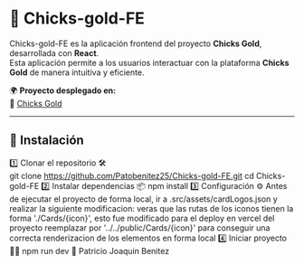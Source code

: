 

# 🐥 Chicks-gold-FE  
Chicks-gold-FE es la aplicación frontend del proyecto **Chicks Gold**, desarrollada con **React**.  
Esta aplicación permite a los usuarios interactuar con la plataforma **Chicks Gold** de manera intuitiva y eficiente.  

🌍 **Proyecto desplegado en:**  
🔗 [Chicks Gold](https://chicksgold-dv11rl5v6-patricios-projects-a4e50488.vercel.app/)

---

## 🚀 Instalación

  1️⃣ Clonar el repositorio 🛠️  
          git clone https://github.com/Patobenitez25/Chicks-gold-FE.git
          cd Chicks-gold-FE
  2️⃣ Instalar dependencias 📦
         npm install
  3️⃣ Configuración ⚙️
     Antes de ejecutar el proyecto de forma local, ir a .src/assets/cardLogos.json y realizar la siguiente modificacion:
     veras que las rutas de los iconos tienen la forma './Cards/{icon}', esto fue modificado para el deploy en vercel del proyecto
     reemplazar por '../../public/Cards/{icon}' para conseguir una correcta renderizacion de los elementos en forma local
  4️⃣ Iniciar proyecto  🏃‍♂️
     npm run dev
📝 Patricio Joaquin Benitez
